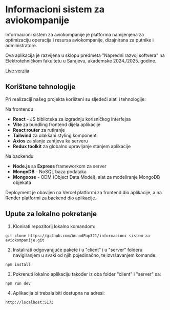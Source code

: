 # Informacioni sistem za aviokompanije

Informacioni sistem za aviokompanije je platforma namijenjena za optimizaciju operacija i resursa aviokompanije, dizajnirana za putnike i administratore.

Ova aplikacija je razvijena u sklopu predmeta "Napredni razvoj softvera" na Elektrotehničkom fakultetu u Sarajevu, akademske 2024./2025. godine.

[Live verzija](https://informacioni-sistem-za-aviokompanije.vercel.app/)

## Korištene tehnologije

Pri realizaciji našeg projekta korišteni su sljedeći alati i tehnologije:

Na frontendu

- **React** - JS biblioteka za izgradnju korisničkog interfejsa
- **Vite** za bundling frontend dijela aplikacije
- **React router** za rutiranje
- **Tailwind** za olakšani styling komponenti
- **Axios** za slanje zahtjeva ka serveru
- **Redux toolkit** za globalno upravljanje stanjem aplikacije

Na backendu

- **Node.js** sa **Express** frameworkom za server
- **MongoDB** - NoSQL baza podataka
- **Mongoose** - ODM (Object Data Model), alat za modeliranje MongoDB objekata

Deployment je obavljen na Vercel platformi za frontend dio aplikacije, a na Render platformi za backend dio aplikacije.

## Upute za lokalno pokretanje

1. Klonirati repozitorij lokalno komandom:

`git clone https://github.com/AnandPap321/informacioni-sistem-za-aviokompanije.git`

2. Instalirati odgovarajuće pakete i u "client" i u "server" folderu navigiranjem u svaki od njih pojedinačno, te izvršavanjem komande:

`npm install`

3. Pokrenuti lokalno aplikaciju također iz oba folder "client" i "server" sa:

`npm run dev`

4. Aplikacija bi trebala biti dostupna na adresi:

`http://localhost:5173`
